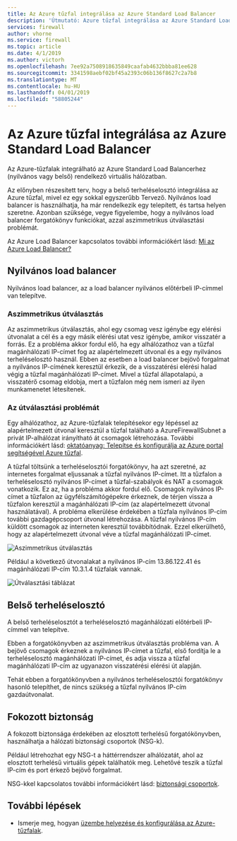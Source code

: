 ```yaml
---
title: Az Azure tűzfal integrálása az Azure Standard Load Balancer
description: 'Útmutató: Azure tűzfal integrálása az Azure Standard Load Balancer'
services: firewall
author: vhorne
ms.service: firewall
ms.topic: article
ms.date: 4/1/2019
ms.author: victorh
ms.openlocfilehash: 7ee92a7508918635849caafab4632bbba81ee628
ms.sourcegitcommit: 3341598aebf02bf45a2393c06b136f8627c2a7b8
ms.translationtype: MT
ms.contentlocale: hu-HU
ms.lasthandoff: 04/01/2019
ms.locfileid: "58805244"
---
```

# <a name="integrate-azure-firewall-with-azure-standard-load-balancer"></a>Az Azure tűzfal integrálása az Azure Standard Load Balancer

Az Azure-tűzfalak integrálható az Azure Standard Load Balancerhez (nyilvános vagy belső) rendelkező virtuális hálózatban. 

Az előnyben részesített terv, hogy a belső terheléselosztó integrálása az Azure tűzfal, mivel ez egy sokkal egyszerűbb Tervező. Nyilvános load balancer is használhatja, ha már rendelkezik egy telepített, és tartsa helyen szeretne. Azonban szüksége, vegye figyelembe, hogy a nyilvános load balancer forgatókönyv funkciókat, azzal aszimmetrikus útválasztási problémát.

Az Azure Load Balancer kapcsolatos további információkért lásd: [Mi az Azure Load Balancer?](../load-balancer/load-balancer-overview.md)

## <a name="public-load-balancer"></a>Nyilvános load balancer

Nyilvános load balancer, az a load balancer nyilvános előtérbeli IP-címmel van telepítve.

### <a name="asymmetric-routing"></a>Aszimmetrikus útválasztás

Az aszimmetrikus útválasztás, ahol egy csomag vesz igénybe egy elérési útvonalat a cél és a egy másik elérési utat vesz igénybe, amikor visszatér a forrás. Ez a probléma akkor fordul elő, ha egy alhálózathoz van a tűzfal magánhálózati IP-címet fog az alapértelmezett útvonal és a egy nyilvános terheléselosztó használ. Ebben az esetben a load balancer bejövő forgalmat a nyilvános IP-címének keresztül érkezik, de a visszatérési elérési halad végig a tűzfal magánhálózati IP-címet. Mivel a tűzfal állapotalapú, a visszatérő csomag eldobja, mert a tűzfalon még nem ismeri az ilyen munkamenetet létesítenek.

### <a name="fix-the-routing-issue"></a>Az útválasztási problémát

Egy alhálózathoz, az Azure-tűzfalak telepítésekor egy lépéssel az alapértelmezett útvonal keresztül a tűzfal található a AzureFirewallSubnet a privát IP-alhálózat irányítható át csomagok létrehozása. További információkért lásd: [oktatóanyag: Telepítse és konfigurálja az Azure portal segítségével Azure tűzfal](tutorial-firewall-deploy-portal.md#create-a-default-route).

A tűzfal töltsünk a terheléselosztói forgatókönyv, ha azt szeretné, az internetes forgalmat eljussanak a tűzfal nyilvános IP-címet. Itt a tűzfalon a terheléselosztó nyilvános IP-címet a tűzfal-szabályok és NAT a csomagok vonatkozik. Ez az, ha a probléma akkor fordul elő. Csomagok nyilvános IP-címet a tűzfalon az ügyfélszámítógépekre érkeznek, de térjen vissza a tűzfalon keresztül a magánhálózati IP-cím (az alapértelmezett útvonal használatával).
A probléma elkerülése érdekében a tűzfala nyilvános IP-cím további gazdagépcsoport útvonal létrehozása. A tűzfal nyilvános IP-cím küldött csomagok az interneten keresztül továbbítódnak. Ezzel elkerülhető, hogy az alapértelmezett útvonal véve a tűzfal magánhálózati IP-címet.

![Aszimmetrikus útválasztás](media/integrate-lb/Firewall-LB-asymmetric.png)

Például a következő útvonalakat a nyilvános IP-cím 13.86.122.41 és magánhálózati IP-cím 10.3.1.4 tűzfalak vannak.

![Útválasztási táblázat](media/integrate-lb/route-table.png)

## <a name="internal-load-balancer"></a>Belső terheléselosztó

A belső terheléselosztót a terheléselosztó magánhálózati előtérbeli IP-címmel van telepítve.

Ebben a forgatókönyvben az aszimmetrikus útválasztás probléma van. A bejövő csomagok érkeznek a nyilvános IP-címet a tűzfal, első fordítja le a terheléselosztó magánhálózati IP-címet, és adja vissza a tűzfal magánhálózati IP-cím az ugyanazon visszatérési elérési út alapján.

Tehát ebben a forgatókönyvben a nyilvános terheléselosztói forgatókönyv hasonló telepíthet, de nincs szükség a tűzfal nyilvános IP-cím gazdaútvonalat.

## <a name="additional-security"></a>Fokozott biztonság

A fokozott biztonsága érdekében az elosztott terhelésű forgatókönyvben, használhatja a hálózati biztonsági csoportok (NSG-k).

Például létrehozhat egy NSG-t a háttérrendszer alhálózatát, ahol az elosztott terhelésű virtuális gépek találhatók meg. Lehetővé teszik a tűzfal IP-cím és port érkező bejövő forgalmat.

NSG-kkel kapcsolatos további információkért lásd: [biztonsági csoportok](../virtual-network/security-overview.md).

## <a name="next-steps"></a>További lépések

- Ismerje meg, hogyan [üzembe helyezése és konfigurálása az Azure-tűzfalak](tutorial-firewall-deploy-portal.md).